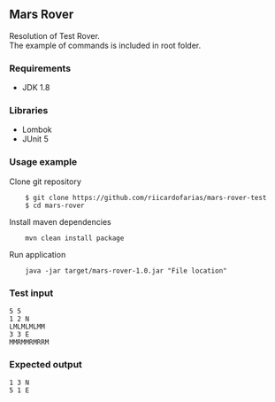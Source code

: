 ## Mars Rover ##
Resolution of Test Rover. \
The example of commands is included in root folder.

### Requirements ###
- JDK 1.8

### Libraries ###
- Lombok
- JUnit 5

### Usage example ###
Clone git repository
```
    $ git clone https://github.com/riicardofarias/mars-rover-test
    $ cd mars-rover
```

Install maven dependencies
```
    mvn clean install package
```

Run application
```
    java -jar target/mars-rover-1.0.jar "File location"
```

### Test input ###
```
5 5
1 2 N
LMLMLMLMM
3 3 E
MMRMMRMRRM
```

### Expected output ###
```
1 3 N
5 1 E
```

